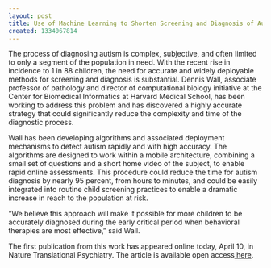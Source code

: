 ```yaml
---
layout: post
title: Use of Machine Learning to Shorten Screening and Diagnosis of Autism
created: 1334067814
---
```

The process of diagnosing autism is complex, subjective, and often limited to only a segment of the population in need.  With the recent rise in incidence to 1 in 88 children, the need for accurate and widely deployable methods for screening and diagnosis is substantial. Dennis Wall, associate professor of pathology and director of computational biology initiative at the Center for Biomedical Informatics at Harvard Medical School, has been working to address this problem and has discovered a highly accurate strategy that could significantly reduce the complexity and time of the diagnostic process.
 
Wall has been developing algorithms and associated deployment mechanisms to detect autism rapidly and with high accuracy.  The algorithms are designed to work within a mobile architecture, combining a small set of questions and a short home video of the subject, to enable rapid online assessments.  This procedure could reduce the time for autism diagnosis by nearly 95 percent, from hours to minutes, and could be easily integrated into routine child screening practices to enable a dramatic increase in reach to the population at risk. 
 
“We believe this approach will make it possible for more children to be accurately diagnosed during the early critical period when behavioral therapies are most effective,” said Wall.
 
The first publication from this work has appeared online today, April 10, in Nature Translational Psychiatry. The article is available open access<a href=http://www.nature.com/tp/journal/v2/n4/full/tp201210a.html> here</a>.
